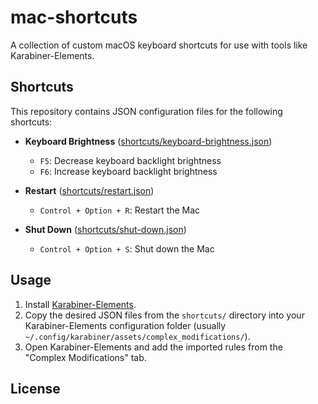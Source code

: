 # mac-shortcuts

A collection of custom macOS keyboard shortcuts for use with tools like Karabiner-Elements.

## Shortcuts

This repository contains JSON configuration files for the following shortcuts:

- **Keyboard Brightness** ([shortcuts/keyboard-brightness.json](shortcuts/keyboard-brightness.json))
  - `F5`: Decrease keyboard backlight brightness
  - `F6`: Increase keyboard backlight brightness

- **Restart** ([shortcuts/restart.json](shortcuts/restart.json))
  - `Control + Option + R`: Restart the Mac

- **Shut Down** ([shortcuts/shut-down.json](shortcuts/shut-down.json))
  - `Control + Option + S`: Shut down the Mac

## Usage

1. Install [Karabiner-Elements](https://karabiner-elements.pqrs.org/).
2. Copy the desired JSON files from the `shortcuts/` directory into your Karabiner-Elements configuration folder (usually `~/.config/karabiner/assets/complex_modifications/`).
3. Open Karabiner-Elements and add the imported rules from the "Complex Modifications" tab.

## License